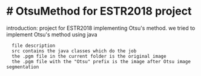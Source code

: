 <body>
    <h1># OtsuMethod for ESTR2018 project</h1>
    <p>
      introduction:
      project for ESTR2018 implementing Otsu's method.
      we tried to implement Otsu's method using java

      file description
      src contains the java classes which do the job
      the .pgm file in the current folder is the original image
      the .pgm file with the "Otsu" prefix is the image after Otsu image segmentation
    
  </body>
